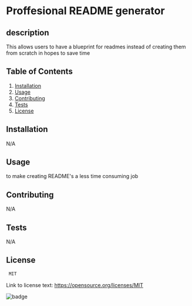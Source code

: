 # Proffesional README generator

  ## description
  This allows users to have a blueprint for readmes instead of creating them from scratch in hopes to save time 

  ## Table of Contents
  1. [Installation](#installation)
  2. [Usage](#usage)
  3. [Contributing](#contributing)
  4. [Tests](#tests)
  5. [License](#license)
  
  ## Installation
  N/A
  

  ## Usage
  to make creating README's a less time consuming job
  
  ## Contributing
  N/A

  ## Tests
  N/A
  
  ## License

   ```md
    MIT 
   ```

   Link to license text:
   https://opensource.org/licenses/MIT


   ![badge](https://img.shields.io/badge/license-MIT-lightgreen)
   